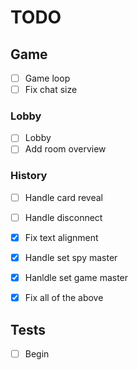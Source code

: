# TODO

## Game

- [ ] Game loop
- [ ] Fix chat size

### Lobby

- [ ] Lobby
- [ ] Add room overview

### History

- [ ] Handle card reveal
- [ ] Handle disconnect
- [x] Fix text alignment
- [x] Handle set spy master
- [x] Hanldle set game master
- [x] Fix all of the above


## Tests

- [ ] Begin